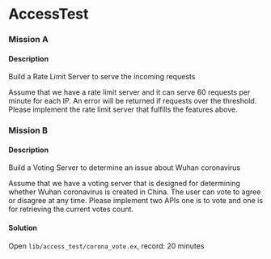 # AccessTest

### Mission A

#### Description

Build a Rate Limit Server to serve the incoming requests

Assume that we have a rate limit server and it can serve 60 requests per minute for each IP. An error will be returned if requests over the threshold. Please implement the rate limit server that fulfills the features above.

### Mission B

#### Description

Build a Voting Server to determine an issue about Wuhan coronavirus

Assume that we have a voting server that is designed for determining whether Wuhan coronavirus is created in China. The user can vote to agree or disagree at any time. Please implement two APIs one is to vote and one is for retrieving the current votes count.

#### Solution

Open `lib/access_test/corona_vote.ex`, record: 20 minutes
